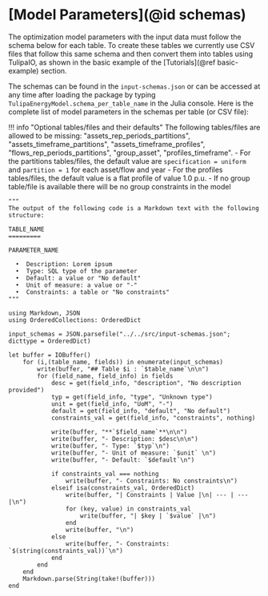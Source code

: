 # [Model Parameters](@id schemas)

The optimization model parameters with the input data must follow the schema below for each table. To create these tables we currently use CSV files that follow this same schema and then convert them into tables using TulipaIO, as shown in the basic example of the [Tutorials](@ref basic-example) section.

The schemas can be found in the `input-schemas.json` or can be accessed at any time after loading the package by typing `TulipaEnergyModel.schema_per_table_name` in the Julia console. Here is the complete list of model parameters in the schemas per table (or CSV file):

!!! info "Optional tables/files and their defaults"
    The following tables/files are allowed to be missing: "assets\_rep\_periods\_partitions", "assets\_timeframe\_partitions", "assets\_timeframe\_profiles", "flows\_rep\_periods\_partitions", "group\_asset", "profiles\_timeframe".
    - For the partitions tables/files, the default value are `specification = uniform` and `partition = 1` for each asset/flow and year
    - For the profiles tables/files, the default value is a flat profile of value 1.0 p.u.
    - If no group table/file is available there will be no group constraints in the model

```@eval
"""
The output of the following code is a Markdown text with the following structure:

TABLE_NAME
=========

PARAMETER_NAME

  •  Description: Lorem ipsum
  •  Type: SQL type of the parameter
  •  Default: a value or "No default"
  •  Unit of measure: a value or "-"
  •  Constraints: a table or "No constraints"
"""

using Markdown, JSON
using OrderedCollections: OrderedDict

input_schemas = JSON.parsefile("../../src/input-schemas.json"; dicttype = OrderedDict)

let buffer = IOBuffer()
    for (i,(table_name, fields)) in enumerate(input_schemas)
        write(buffer, "## Table $i : `$table_name`\n\n")
        for (field_name, field_info) in fields
            desc = get(field_info, "description", "No description provided")
            typ = get(field_info, "type", "Unknown type")
            unit = get(field_info, "UoM", "-")
            default = get(field_info, "default", "No default")
            constraints_val = get(field_info, "constraints", nothing)

            write(buffer, "**`$field_name`**\n\n")
            write(buffer, "- Description: $desc\n\n")
            write(buffer, "- Type: `$typ`\n")
            write(buffer, "- Unit of measure: `$unit` \n")
            write(buffer, "- Default: `$default`\n")

            if constraints_val === nothing
                write(buffer, "- Constraints: No constraints\n")
            elseif isa(constraints_val, OrderedDict)
                write(buffer, "| Constraints | Value |\n| --- | --- |\n")
                for (key, value) in constraints_val
                    write(buffer, "| $key | `$value` |\n")
                end
                write(buffer, "\n")
            else
                write(buffer, "- Constraints: `$(string(constraints_val))`\n")
            end
        end
    end
    Markdown.parse(String(take!(buffer)))
end

```
